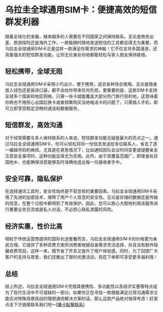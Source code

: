 # 乌拉圭全球通用SIM卡：便捷高效的短信群发利器

随着全球化的发展，越来越多的人需要在不同国家之间保持联系。无论是商务出差、旅游探险还是海外工作，一款能随时随地发送短信的工具都显得尤为重要。而乌拉圭全球通用SIM卡正是这样一款满足你需求的神器！它不仅支持多国漫游，还具备强大的短信群发功能，让你无论身处何地都能轻松与家人朋友保持联络。

## 轻松携带，全球无阻

乌拉圭全球通用SIM卡采用小巧设计，便于携带，适合各种场合使用。无论是随身放入钱包还是装进口袋，都不会给你带来任何负担。更重要的是，这款SIM卡支持全球多个国家和地区网络，只需一张卡就能覆盖大部分热门旅行目的地。这意味着你再也不用担心出国后换卡或者频繁购买当地电话卡的问题了。只需插入手机，即可立即享受稳定流畅的通话和数据服务。

## 短信群发，高效沟通

对于经常需要与多人保持联系的人来说，短信群发功能无疑是最大的亮点之一。通过乌拉圭全球通用SIM卡，你可以轻松将同一份信息发送给多位联系人，省去了逐一编辑号码的麻烦。尤其是在紧急情况下，比如通知团队会议时间变更或提醒亲友注意安全事项时，这种功能显得尤为实用。此外，由于其覆盖范围广，即使身处异国他乡，也能确保消息能够及时准确地送达每一位接收者手中。

## 安全可靠，隐私保护

在选择通讯工具时，安全性始终是不容忽视的重要因素。乌拉圭全球通用SIM卡采用了先进的加密技术，保障了用户个人信息的安全性。无论是存储的数据还是传输的信息，在整个过程中都得到了有效保护。因此，您可以放心大胆地利用该服务进行重要业务交流或是私人对话，不必担心隐私泄露的风险。

## 经济实惠，性价比高

相较于传统运营商提供的国际长途套餐而言，乌拉圭全球通用SIM卡的价格更为亲民合理。它提供了多种资费方案供消费者根据自身需求灵活选择，并且没有额外隐藏收费项目。这样一来，既节省了开支又提升了用户体验感。同时，为了回馈广大客户的支持与厚爱，我们还推出了限时优惠活动，现在下单即可享受更多福利哦！

## 总结

综上所述，乌拉圭全球通用SIM卡凭借其便携性、多功能性以及经济实惠等特点成为了现代生活中不可或缺的一部分。如果你正在寻找一款既能满足日常沟通需求又能应对特殊场景挑战的理想通信解决方案的话，那么这款产品绝对值得考虑！赶紧点击下方链接联系我们吧～[[購卡點擊聯系](https://t.me/s/SXDXQF)]